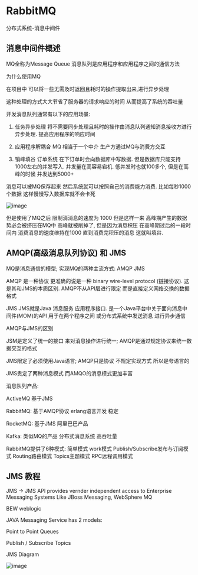 # RabbitMQ
分布式系统-消息中间件

## 消息中间件概述

MQ全称为Message Queue 消息队列是应用程序和应用程序之间的通信方法

为什么使用MQ

在项目中 可以将一些无需及时返回且耗时的操作提取出来,进行异步处理

这种处理的方式大大节省了服务器的请求响应的时间 从而提高了系统的吞吐量

开发消息队列通常有以下的应用场景:

1. 任务异步处理 
将不需要同步处理且耗时的操作由消息队列通知消息接收方进行异步处理. 提高应用程序的响应时间

2. 应用程序解耦合
MQ 相当于一个中介 生产方通过MQ与消费方交互

3. 销峰填谷
订单系统 在下订单时会向数据库中写数据. 但是数据库只能支持1000左右的并发写入. 并发量在高容易宕机. 低并发时也就100多个, 但是在高峰的时候 并发达到5000+

消息可以被MQ保存起来 然后系统就可以按照自己的消费能力消费. 比如每秒1000个数据
这样慢慢写入数据库就不会卡死

![image](https://user-images.githubusercontent.com/40006814/158725819-b3011929-1997-4ea8-a039-3384c214e365.png)

但是使用了MQ之后 限制消消息的速度为 1000 但是这样一来 高峰期产生的数据势必会被挤压在MQ中 高峰就被削掉了, 但是因为消息积压 在高峰期过后的一段时间内 消费消息的速度维持在1000 直到消费完积压的消息 这就叫填谷.

## AMQP(高级消息队列协议) 和 JMS

MQ是消息通信的模型; 实现MQ的两种主流方式: AMQP JMS

AMQP 是一种协议 更准确的说是一种 binary wire-level protocol (链接协议). 这是其和JMS的本质区别. AMQP不从API层进行限定 而是直接定义网络交换的数据格式

JMS JMS就是Java 消息服务 应用程序接口. 是一个Java平台中关于面向消息中间件(MOM)的API 用于在两个程序之间 或分布式系统中发送消息 进行异步通信

AMQP与JMS的区别

JSM是定义了统一的接口 来对消息操作进行统一; AMQP是通过规定协议来统一数据交互的格式

JMS限定了必须使用Java语言; AMQP只是协议 不规定实现方式 所以是夸语言的

JMS贵定了两种消息模式 而AMQO的消息模式更加丰富

消息队列产品:

ActiveMQ 基于JMS

RabbitMQ: 基于AMQP协议 erlang语言开发 稳定

RocketMQ: 基于JMS 阿里巴巴产品

Kafka: 类似MQ的产品 分布式消息系统 高吞吐量

RabbitMQ提供了6种模式: 简单模式 work模式 Publish/Subscribe发布与订阅模式 Routing路由模式 Topics主题模式 RPC远程调用模式 

## JMS 教程

JMS -> JMS API provides vernder independent access to Enterprise Messaging Systems Like JBoss Messaging, WebSphere MQ

BEW weblogic

JAVA Messaging Service has 2 models:

Point to Point Queues

Publish / Subscribe Topics

JMS Diagram

![image](https://user-images.githubusercontent.com/40006814/159546181-425a3366-e9be-4abd-a994-6b0c45575ef2.png)
